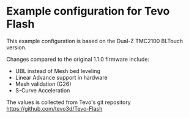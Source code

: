 # Example configuration for Tevo Flash

This example configuration is based on the Dual-Z TMC2100 BLTouch version.

Changes compared to the original 1.1.0 firmware include:
 - UBL instead of Mesh bed leveling
 - Linear Advance support in hardware
 - Mesh validation (G26)
 - S-Curve Acceleration

 The values is collected from Tevo's git repository
 https://github.com/tevo3d/Tevo-Flash
